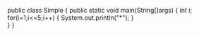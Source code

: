 public class Simple
{
    public static void main(String[]args)
    {
        int i;
        for(i=1;i<=5;i++)
        {
            System.out.println("*");
        }   
    }
}
